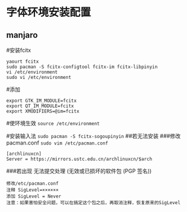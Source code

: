 字体环境安装配置
===============

manjaro
-------
#安装fcitx
```
yaourt fcitx
sudo pacman -S fcitx-configtool fcitx-im fcitx-libpinyin
vi /etc/environment
sudo vi /etc/environment
```
#添加
```
export GTK_IM_MODULE=fcitx
export QT_IM_MODULE=fcitx
export XMODIFIERS=@im=fcitx
```
#使环境生效
`source /etc/environment`

#安装输入法
`sudo pacman -S fcitx-sogoupinyin`
##若无法安装
###修改pacman.conf
`sudo vim /etc/pacman.conf`

```
[archlinuxcn]
Server = https://mirrors.ustc.edu.cn/archlinuxcn/$arch
```
###若出现 无法提交处理 (无效或已损坏的软件包 (PGP 签名))
```
修改/etc/pacman.conf
注释 SigLevel=××××××
添加 SigLevel = Never
注意：如果害怕安全问题，可以在搞定这个包之后，再取消注释，恢复原来的SigLevel
```
